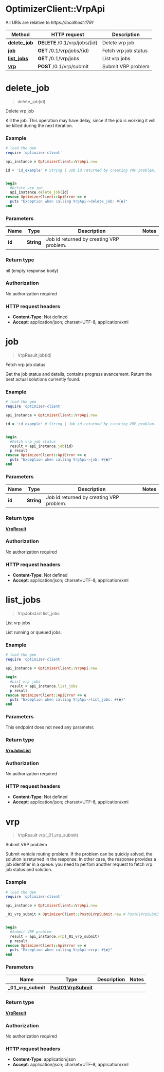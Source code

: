 # OptimizerClient::VrpApi

All URIs are relative to *https://localhost:1791*

Method | HTTP request | Description
------------- | ------------- | -------------
[**delete_job**](VrpApi.md#delete_job) | **DELETE** /0.1/vrp/jobs/{id} | Delete vrp job
[**job**](VrpApi.md#job) | **GET** /0.1/vrp/jobs/{id} | Fetch vrp job status
[**list_jobs**](VrpApi.md#list_jobs) | **GET** /0.1/vrp/jobs | List vrp jobs
[**vrp**](VrpApi.md#vrp) | **POST** /0.1/vrp/submit | Submit VRP problem


# **delete_job**
> delete_job(id)

Delete vrp job

Kill the job. This operation may have delay, since if the job is working it will be killed during the next iteration.

### Example
```ruby
# load the gem
require 'optimizer-client'

api_instance = OptimizerClient::VrpApi.new

id = 'id_example' # String | Job id returned by creating VRP problem.


begin
  #Delete vrp job
  api_instance.delete_job(id)
rescue OptimizerClient::ApiError => e
  puts "Exception when calling VrpApi->delete_job: #{e}"
end
```

### Parameters

Name | Type | Description  | Notes
------------- | ------------- | ------------- | -------------
 **id** | **String**| Job id returned by creating VRP problem. | 

### Return type

nil (empty response body)

### Authorization

No authorization required

### HTTP request headers

 - **Content-Type**: Not defined
 - **Accept**: application/json; charset=UTF-8, application/xml



# **job**
> VrpResult job(id)

Fetch vrp job status

Get the job status and details, contains progress avancement. Return the best actual solutions currently found.

### Example
```ruby
# load the gem
require 'optimizer-client'

api_instance = OptimizerClient::VrpApi.new

id = 'id_example' # String | Job id returned by creating VRP problem.


begin
  #Fetch vrp job status
  result = api_instance.job(id)
  p result
rescue OptimizerClient::ApiError => e
  puts "Exception when calling VrpApi->job: #{e}"
end
```

### Parameters

Name | Type | Description  | Notes
------------- | ------------- | ------------- | -------------
 **id** | **String**| Job id returned by creating VRP problem. | 

### Return type

[**VrpResult**](VrpResult.md)

### Authorization

No authorization required

### HTTP request headers

 - **Content-Type**: Not defined
 - **Accept**: application/json; charset=UTF-8, application/xml



# **list_jobs**
> VrpJobsList list_jobs

List vrp jobs

List running or queued jobs.

### Example
```ruby
# load the gem
require 'optimizer-client'

api_instance = OptimizerClient::VrpApi.new

begin
  #List vrp jobs
  result = api_instance.list_jobs
  p result
rescue OptimizerClient::ApiError => e
  puts "Exception when calling VrpApi->list_jobs: #{e}"
end
```

### Parameters
This endpoint does not need any parameter.

### Return type

[**VrpJobsList**](VrpJobsList.md)

### Authorization

No authorization required

### HTTP request headers

 - **Content-Type**: Not defined
 - **Accept**: application/json; charset=UTF-8, application/xml



# **vrp**
> VrpResult vrp(_01_vrp_submit)

Submit VRP problem

Submit vehicle routing problem. If the problem can be quickly solved, the solution is returned in the response. In other case, the response provides a job identifier in a queue: you need to perfom another request to fetch vrp job status and solution.

### Example
```ruby
# load the gem
require 'optimizer-client'

api_instance = OptimizerClient::VrpApi.new

_01_vrp_submit = OptimizerClient::Post01VrpSubmit.new # Post01VrpSubmit | 


begin
  #Submit VRP problem
  result = api_instance.vrp(_01_vrp_submit)
  p result
rescue OptimizerClient::ApiError => e
  puts "Exception when calling VrpApi->vrp: #{e}"
end
```

### Parameters

Name | Type | Description  | Notes
------------- | ------------- | ------------- | -------------
 **_01_vrp_submit** | [**Post01VrpSubmit**](Post01VrpSubmit.md)|  | 

### Return type

[**VrpResult**](VrpResult.md)

### Authorization

No authorization required

### HTTP request headers

 - **Content-Type**: application/json
 - **Accept**: application/json; charset=UTF-8, application/xml




